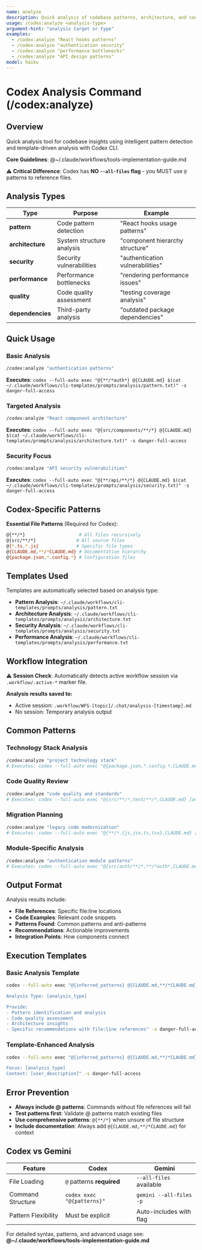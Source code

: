 ```yaml
---
name: analyze
description: Quick analysis of codebase patterns, architecture, and code quality using Codex CLI
usage: /codex:analyze <analysis-type>
argument-hint: "analysis target or type"
examples:
  - /codex:analyze "React hooks patterns"
  - /codex:analyze "authentication security"
  - /codex:analyze "performance bottlenecks"
  - /codex:analyze "API design patterns"
model: haiku
---
```


# Codex Analysis Command (/codex:analyze)

## Overview
Quick analysis tool for codebase insights using intelligent pattern detection and template-driven analysis with Codex CLI.

**Core Guidelines**: @~/.claude/workflows/tools-implementation-guide.md

⚠️ **Critical Difference**: Codex has **NO `--all-files` flag** - you MUST use `@` patterns to reference files.

## Analysis Types

| Type | Purpose | Example |
|------|---------|---------|
| **pattern** | Code pattern detection | "React hooks usage patterns" |
| **architecture** | System structure analysis | "component hierarchy structure" |
| **security** | Security vulnerabilities | "authentication vulnerabilities" |
| **performance** | Performance bottlenecks | "rendering performance issues" |
| **quality** | Code quality assessment | "testing coverage analysis" |
| **dependencies** | Third-party analysis | "outdated package dependencies" |

## Quick Usage

### Basic Analysis
```bash
/codex:analyze "authentication patterns"
```
**Executes**: `codex --full-auto exec "@{**/*auth*} @{CLAUDE.md} $(cat ~/.claude/workflows/cli-templates/prompts/analysis/pattern.txt)" -s danger-full-access`

### Targeted Analysis
```bash
/codex:analyze "React component architecture"
```
**Executes**: `codex --full-auto exec "@{src/components/**/*} @{CLAUDE.md} $(cat ~/.claude/workflows/cli-templates/prompts/analysis/architecture.txt)" -s danger-full-access`

### Security Focus
```bash
/codex:analyze "API security vulnerabilities"
```
**Executes**: `codex --full-auto exec "@{**/api/**/*} @{CLAUDE.md} $(cat ~/.claude/workflows/cli-templates/prompts/analysis/security.txt)" -s danger-full-access`

## Codex-Specific Patterns

**Essential File Patterns** (Required for Codex):
```bash
@{**/*}                    # All files recursively
@{src/**/*}               # All source files
@{*.ts,*.js}              # Specific file types
@{CLAUDE.md,**/*CLAUDE.md} # Documentation hierarchy
@{package.json,*.config.*} # Configuration files
```

## Templates Used

Templates are automatically selected based on analysis type:
- **Pattern Analysis**: `~/.claude/workflows/cli-templates/prompts/analysis/pattern.txt`
- **Architecture Analysis**: `~/.claude/workflows/cli-templates/prompts/analysis/architecture.txt`
- **Security Analysis**: `~/.claude/workflows/cli-templates/prompts/analysis/security.txt`
- **Performance Analysis**: `~/.claude/workflows/cli-templates/prompts/analysis/performance.txt`

## Workflow Integration

⚠️ **Session Check**: Automatically detects active workflow session via `.workflow/.active-*` marker file.

**Analysis results saved to:**
- Active session: `.workflow/WFS-[topic]/.chat/analysis-[timestamp].md`
- No session: Temporary analysis output

## Common Patterns

### Technology Stack Analysis
```bash
/codex:analyze "project technology stack"
# Executes: codex --full-auto exec "@{package.json,*.config.*,CLAUDE.md} [analysis prompt]" -s danger-full-access
```

### Code Quality Review
```bash
/codex:analyze "code quality and standards"
# Executes: codex --full-auto exec "@{src/**/*,test/**/*,CLAUDE.md} [analysis prompt]" -s danger-full-access
```

### Migration Planning
```bash
/codex:analyze "legacy code modernization"
# Executes: codex --full-auto exec "@{**/*.{js,jsx,ts,tsx},CLAUDE.md} [analysis prompt]" -s danger-full-access
```

### Module-Specific Analysis
```bash
/codex:analyze "authentication module patterns"
# Executes: codex --full-auto exec "@{src/auth/**/*,**/*auth*,CLAUDE.md} [analysis prompt]" -s danger-full-access
```

## Output Format

Analysis results include:
- **File References**: Specific file:line locations
- **Code Examples**: Relevant code snippets
- **Patterns Found**: Common patterns and anti-patterns
- **Recommendations**: Actionable improvements
- **Integration Points**: How components connect

## Execution Templates

### Basic Analysis Template
```bash
codex --full-auto exec "@{inferred_patterns} @{CLAUDE.md,**/*CLAUDE.md}

Analysis Type: [analysis_type]

Provide:
- Pattern identification and analysis
- Code quality assessment
- Architecture insights
- Specific recommendations with file:line references" -s danger-full-access
```

### Template-Enhanced Analysis
```bash
codex --full-auto exec "@{inferred_patterns} @{CLAUDE.md,**/*CLAUDE.md} $(cat ~/.claude/workflows/cli-templates/prompts/analysis/[template].txt)

Focus: [analysis_type]
Context: [user_description]" -s danger-full-access
```

## Error Prevention

- **Always include @ patterns**: Commands without file references will fail
- **Test patterns first**: Validate @ patterns match existing files
- **Use comprehensive patterns**: `@{**/*}` when unsure of file structure
- **Include documentation**: Always add `@{CLAUDE.md,**/*CLAUDE.md}` for context

## Codex vs Gemini

| Feature | Codex | Gemini |
|---------|-------|--------|
| File Loading | `@` patterns **required** | `--all-files` available |
| Command Structure | `codex exec "@{patterns}"` | `gemini --all-files -p` |
| Pattern Flexibility | Must be explicit | Auto-includes with flag |

For detailed syntax, patterns, and advanced usage see:
**@~/.claude/workflows/tools-implementation-guide.md**